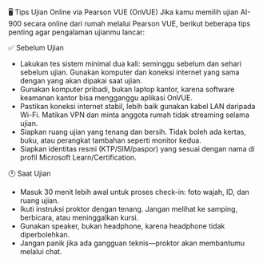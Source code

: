 
🖥️ Tips Ujian Online via Pearson VUE (OnVUE)
Jika kamu memilih ujian AI-900 secara online dari rumah melalui Pearson VUE, berikut beberapa tips penting agar pengalaman ujianmu lancar:

✅ Sebelum Ujian
- Lakukan tes sistem minimal dua kali: seminggu sebelum dan sehari sebelum ujian. Gunakan komputer dan koneksi internet yang sama dengan yang akan dipakai saat ujian.
- Gunakan komputer pribadi, bukan laptop kantor, karena software keamanan kantor bisa mengganggu aplikasi OnVUE.
- Pastikan koneksi internet stabil, lebih baik gunakan kabel LAN daripada Wi-Fi. Matikan VPN dan minta anggota rumah tidak streaming selama ujian.
- Siapkan ruang ujian yang tenang dan bersih. Tidak boleh ada kertas, buku, atau perangkat tambahan seperti monitor kedua.
- Siapkan identitas resmi (KTP/SIM/paspor) yang sesuai dengan nama di profil Microsoft Learn/Certification.

🕐 Saat Ujian
- Masuk 30 menit lebih awal untuk proses check-in: foto wajah, ID, dan ruang ujian.
- Ikuti instruksi proktor dengan tenang. Jangan melihat ke samping, berbicara, atau meninggalkan kursi.
- Gunakan speaker, bukan headphone, karena headphone tidak diperbolehkan.
- Jangan panik jika ada gangguan teknis—proktor akan membantumu melalui chat.
